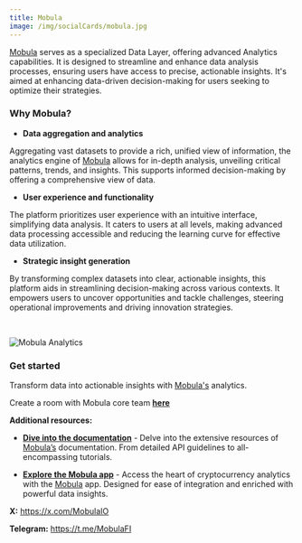 ```yaml
---
title: Mobula
image: /img/socialCards/mobula.jpg
---
```


[Mobula](https://docs.mobula.io) serves as a specialized Data Layer, offering advanced Analytics capabilities. It is designed to streamline and enhance data analysis processes, ensuring users have access to precise, actionable insights. It's aimed at enhancing data-driven decision-making for users seeking to optimize their strategies.

### Why Mobula?

- **Data aggregation and analytics**

Aggregating vast datasets to provide a rich, unified view of information, the analytics engine of [Mobula](https://mobula.io) allows for in-depth analysis, unveiling critical patterns, trends, and insights. This supports informed decision-making by offering a comprehensive view of data.

- **User experience and functionality**

The platform prioritizes user experience with an intuitive interface, simplifying data analysis. It caters to users at all levels, making advanced data processing accessible and reducing the learning curve for effective data utilization.

- **Strategic insight generation**

By transforming complex datasets into clear, actionable insights, this platform aids in streamlining decision-making across various contexts. It empowers users to uncover opportunities and tackle challenges, steering operational improvements and driving innovation strategies.

&nbsp;

<div class="center-container">
  <div class="img-large">
    <img
      src="https://metacore.mobula.io/Capture%20d%E2%80%99e%CC%81cran%202024-04-03%20a%CC%80%2013.36.18.png"
      alt="Mobula Analytics"
    />
  </div>
</div>

### Get started

Transform data into actionable insights with [Mobula's](https://docs.mobula.io) analytics.

Create a room with Mobula core team **[here](https://t.me/MobulaPartnerBot?start=Linea_Docs_Analytics)**

**Additional resources:**

- **[Dive into the documentation](https://docs.mobula.io)** - Delve into the extensive resources of [Mobula’s](https://docs.mobula.io) documentation. From detailed API guidelines to all-encompassing tutorials.

- **[Explore the Mobula app](https://mobula.io)** - Access the heart of cryptocurrency analytics with the [Mobula](https://mobula.io) app. Designed for ease of integration and enriched with powerful data insights.

**X:** https://x.com/MobulaIO

**Telegram:** https://t.me/MobulaFI

